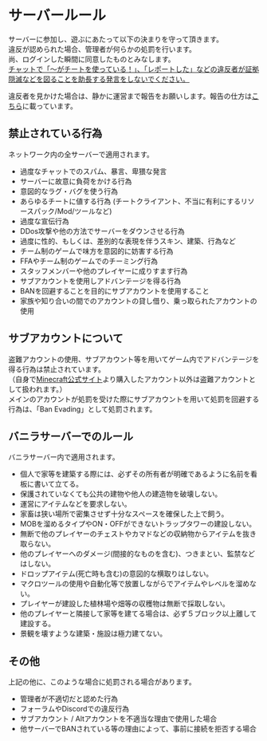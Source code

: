 # サーバールール

サーバーに参加し、遊ぶにあたって以下の決まりを守って頂きます。  
違反が認められた場合、管理者が何らかの処罰を行います。  
尚、ログインした瞬間に同意したものとみなします。  
<u>チャットで「～がチートを使っている！」、「レポートした」などの違反者が証拠隠滅などを図ることを助長する発言をしないでください。</u>

違反者を見かけた場合は、静かに運営まで報告をお願いします。報告の仕方は[こちら](report.md)に載っています。

## 禁止されている行為
ネットワーク内の全サーバーで適用されます。

* 過度なチャットでのスパム、暴言、卑猥な発言
* サーバーに故意に負荷をかける行為
* 意図的なラグ・バグを使う行為
* あらゆるチートに値する行為 (チートクライアント、不当に有利にするリソースパック/Mod/ツールなど)
* 過度な宣伝行為
* DDos攻撃や他の方法でサーバーをダウンさせる行為
* 過度に性的、もしくは、差別的な表現を伴うスキン、建築、行為など
* チーム制のゲームで味方を意図的に妨害する行為
* FFAやチーム制のゲームでのチーミング行為
* スタッフメンバーや他のプレイヤーに成りすます行為
* サブアカウントを使用しアドバンテージを得る行為
* BANを回避することを目的にサブアカウントを使用すること
* 家族や知り合いの間でのアカウントの貸し借り、乗っ取られたアカウントの使用  

## サブアカウントについて
盗難アカウントの使用、サブアカウント等を用いてゲーム内でアドバンテージを得る行為は禁止されています。  
（自身で[Minecraft公式サイト](https://minecraft.net/)より購入したアカウント以外は盗難アカウントとして扱われます。）  
メインのアカウントが処罰を受けた際にサブアカウントを用いて処罰を回避する行為は、「Ban Evading」として処罰されます。

## バニラサーバーでのルール
バニラサーバー内で適用されます。

* 個人で家等を建築する際には、必ずその所有者が明確であるように名前を看板に書いて立てる。
* 保護されていなくても公共の建物や他人の建造物を破壊しない。
* 運営にアイテムなどを要求しない。
* 家畜は狭い場所で密集させず十分なスペースを確保した上で飼う。
* MOBを溜めるタイプやON・OFFができないトラップタワーの建設しない。
* 無断で他のプレイヤーのチェストやカマドなどの収納物からアイテムを抜き取らない。
* 他のプレイヤーへのダメージ(間接的なものを含む)、つきまとい、監禁などはしない。
* ドロップアイテム(死亡時も含む)の意図的な横取りはしない。
* マクロツールの使用や自動化等で放置しながらでアイテムやレベルを溜めない。
* プレイヤーが建設した植林場や畑等の収穫物は無断で採取しない。
* 他のプレイヤーと隣接して家等を建てる場合は、必ず５ブロック以上離して建設する。
* 景観を壊すような建築・施設は極力建てない。

## その他
上記の他に、このような場合に処罰される場合があります。

* 管理者が不適切だと認めた行為
* フォーラムやDiscordでの違反行為
* サブアカウント / Altアカウントを不適当な理由で使用した場合
* 他サーバーでBANされている等の理由によって、事前に接続を拒否する場合  

